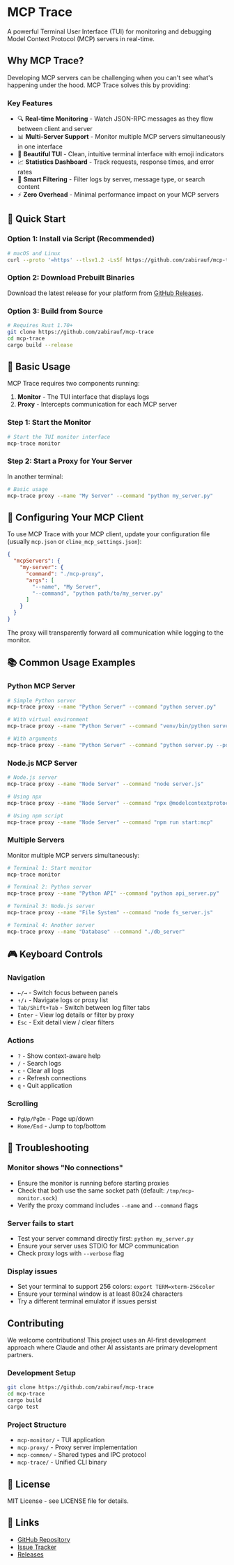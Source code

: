 # MCP Trace

A powerful Terminal User Interface (TUI) for monitoring and debugging Model Context Protocol (MCP) servers in real-time.

## Why MCP Trace?

Developing MCP servers can be challenging when you can't see what's happening under the hood. MCP Trace solves this by providing:

### Key Features

- 🔍 **Real-time Monitoring** - Watch JSON-RPC messages as they flow between client and server
- 📊 **Multi-Server Support** - Monitor multiple MCP servers simultaneously in one interface
- 🎨 **Beautiful TUI** - Clean, intuitive terminal interface with emoji indicators
- 📈 **Statistics Dashboard** - Track requests, response times, and error rates
- 🔎 **Smart Filtering** - Filter logs by server, message type, or search content
- ⚡ **Zero Overhead** - Minimal performance impact on your MCP servers

## 🚀 Quick Start

### Option 1: Install via Script (Recommended)

```bash
# macOS and Linux
curl --proto '=https' --tlsv1.2 -LsSf https://github.com/zabirauf/mcp-trace/releases/download/v0.1.0/mcp-trace-installer.sh | sh
```

### Option 2: Download Prebuilt Binaries

Download the latest release for your platform from [GitHub Releases](https://github.com/zabirauf/mcp-trace/releases).

### Option 3: Build from Source

```bash
# Requires Rust 1.70+
git clone https://github.com/zabirauf/mcp-trace
cd mcp-trace
cargo build --release
```

## 📖 Basic Usage

MCP Trace requires two components running:

1. **Monitor** - The TUI interface that displays logs
2. **Proxy** - Intercepts communication for each MCP server

### Step 1: Start the Monitor

```bash
# Start the TUI monitor interface
mcp-trace monitor
```

### Step 2: Start a Proxy for Your Server

In another terminal:

```bash
# Basic usage
mcp-trace proxy --name "My Server" --command "python my_server.py"
```

## 🔧 Configuring Your MCP Client

To use MCP Trace with your MCP client, update your configuration file (usually `mcp.json` or `cline_mcp_settings.json`):

```json
{
  "mcpServers": {
    "my-server": {
      "command": "./mcp-proxy",
      "args": [
        "--name", "My Server", 
        "--command", "python path/to/my_server.py"
      ]
    }
  }
}
```

The proxy will transparently forward all communication while logging to the monitor.

## 📚 Common Usage Examples

### Python MCP Server

```bash
# Simple Python server
mcp-trace proxy --name "Python Server" --command "python server.py"

# With virtual environment
mcp-trace proxy --name "Python Server" --command "venv/bin/python server.py"

# With arguments
mcp-trace proxy --name "Python Server" --command "python server.py --port 3000"
```

### Node.js MCP Server

```bash
# Node.js server
mcp-trace proxy --name "Node Server" --command "node server.js"

# Using npx
mcp-trace proxy --name "Node Server" --command "npx @modelcontextprotocol/server-filesystem /path"

# Using npm script
mcp-trace proxy --name "Node Server" --command "npm run start:mcp"
```

### Multiple Servers

Monitor multiple MCP servers simultaneously:

```bash
# Terminal 1: Start monitor
mcp-trace monitor

# Terminal 2: Python server
mcp-trace proxy --name "Python API" --command "python api_server.py"

# Terminal 3: Node.js server  
mcp-trace proxy --name "File System" --command "node fs_server.js"

# Terminal 4: Another server
mcp-trace proxy --name "Database" --command "./db_server"
```

## 🎮 Keyboard Controls

### Navigation
- `←/→` - Switch focus between panels
- `↑/↓` - Navigate logs or proxy list
- `Tab/Shift+Tab` - Switch between log filter tabs
- `Enter` - View log details or filter by proxy
- `Esc` - Exit detail view / clear filters

### Actions
- `?` - Show context-aware help
- `/` - Search logs
- `c` - Clear all logs
- `r` - Refresh connections
- `q` - Quit application

### Scrolling
- `PgUp/PgDn` - Page up/down
- `Home/End` - Jump to top/bottom

## 🐛 Troubleshooting

### Monitor shows "No connections"
- Ensure the monitor is running before starting proxies
- Check that both use the same socket path (default: `/tmp/mcp-monitor.sock`)
- Verify the proxy command includes `--name` and `--command` flags

### Server fails to start
- Test your server command directly first: `python my_server.py`
- Ensure your server uses STDIO for MCP communication
- Check proxy logs with `--verbose` flag

### Display issues
- Set your terminal to support 256 colors: `export TERM=xterm-256color`
- Ensure your terminal window is at least 80x24 characters
- Try a different terminal emulator if issues persist

## Contributing

We welcome contributions! This project uses an AI-first development approach where Claude and other AI assistants are primary development partners.

### Development Setup

```bash
git clone https://github.com/zabirauf/mcp-trace
cd mcp-trace
cargo build
cargo test
```

### Project Structure

- `mcp-monitor/` - TUI application
- `mcp-proxy/` - Proxy server implementation  
- `mcp-common/` - Shared types and IPC protocol
- `mcp-trace/` - Unified CLI binary

## 📝 License

MIT License - see LICENSE file for details.

## 🔗 Links

- [GitHub Repository](https://github.com/zabirauf/mcp-trace)
- [Issue Tracker](https://github.com/zabirauf/mcp-trace/issues)
- [Releases](https://github.com/zabirauf/mcp-trace/releases)
